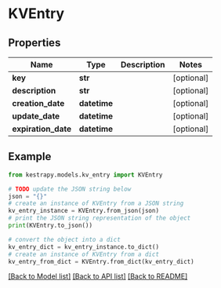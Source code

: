 # KVEntry


## Properties

Name | Type | Description | Notes
------------ | ------------- | ------------- | -------------
**key** | **str** |  | [optional] 
**description** | **str** |  | [optional] 
**creation_date** | **datetime** |  | [optional] 
**update_date** | **datetime** |  | [optional] 
**expiration_date** | **datetime** |  | [optional] 

## Example

```python
from kestrapy.models.kv_entry import KVEntry

# TODO update the JSON string below
json = "{}"
# create an instance of KVEntry from a JSON string
kv_entry_instance = KVEntry.from_json(json)
# print the JSON string representation of the object
print(KVEntry.to_json())

# convert the object into a dict
kv_entry_dict = kv_entry_instance.to_dict()
# create an instance of KVEntry from a dict
kv_entry_from_dict = KVEntry.from_dict(kv_entry_dict)
```
[[Back to Model list]](../README.md#documentation-for-models) [[Back to API list]](../README.md#documentation-for-api-endpoints) [[Back to README]](../README.md)


